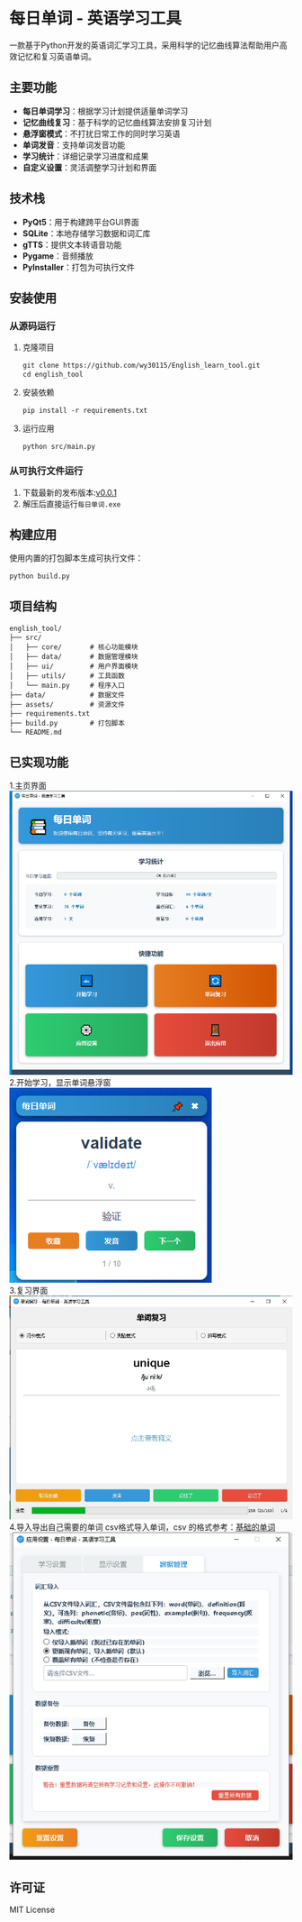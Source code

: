 # 每日单词 - 英语学习工具

一款基于Python开发的英语词汇学习工具，采用科学的记忆曲线算法帮助用户高效记忆和复习英语单词。

## 主要功能

- **每日单词学习**：根据学习计划提供适量单词学习
- **记忆曲线复习**：基于科学的记忆曲线算法安排复习计划
- **悬浮窗模式**：不打扰日常工作的同时学习英语
- **单词发音**：支持单词发音功能
- **学习统计**：详细记录学习进度和成果
- **自定义设置**：灵活调整学习计划和界面

## 技术栈

- **PyQt5**：用于构建跨平台GUI界面
- **SQLite**：本地存储学习数据和词汇库
- **gTTS**：提供文本转语音功能
- **Pygame**：音频播放
- **PyInstaller**：打包为可执行文件

## 安装使用

### 从源码运行

1. 克隆项目
   ```
   git clone https://github.com/wy30115/English_learn_tool.git
   cd english_tool
   ```

2. 安装依赖
   ```
   pip install -r requirements.txt
   ```

3. 运行应用
   ```
   python src/main.py
   ```

### 从可执行文件运行

1. 下载最新的发布版本:[v0.0.1](https://github.com/wy30115/English_learn_tool/releases/download/v0.0.1/english_learn_tool.zip)
2. 解压后直接运行`每日单词.exe`

## 构建应用

使用内置的打包脚本生成可执行文件：

```
python build.py
```

## 项目结构

```
english_tool/
├── src/
│   ├── core/       # 核心功能模块
│   ├── data/       # 数据管理模块
│   ├── ui/         # 用户界面模块
│   ├── utils/      # 工具函数
│   └── main.py     # 程序入口
├── data/           # 数据文件
├── assets/         # 资源文件
├── requirements.txt
├── build.py        # 打包脚本
└── README.md
```

## 已实现功能

1.主页界面
![主页界面](images/home.png)
2.开始学习，显示单词悬浮窗  
![单词悬浮窗](images/xuanfuchuang.png)  
3.复习界面  
![单词复习界面悬浮窗](images/fuxi.png)
4.导入导出自己需要的单词
csv格式导入单词，csv 的格式参考：[基础的单词](data\basic_vocabulary.csv)  
![导入](images/import.png)  

## 许可证

MIT License 